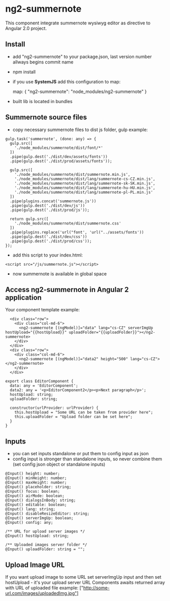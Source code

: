 # ng2-summernote

This component integrate summernote wysiwyg editor as directive to Angular 2.0 project.

## Install

- add "ng2-summernote" to your package.json, last version number allways begins commit name
- npm install
- if you use **SystemJS** add this configuration to map:

    map: {
      "ng2-summernote": "node_modules/ng2-summernote"
    }
- built lib is located in bundles

## Summernote source files
- copy necessary summernote files to dist js folder, gulp example:
```
gulp.task('summernote', (done: any) => {
  gulp.src([
    './node_modules/summernote/dist/font/*'
  ])
  .pipe(gulp.dest('./dist/dev/assets/fonts'))
  .pipe(gulp.dest('./dist/prod/assets/fonts'));

  gulp.src([
    './node_modules/summernote/dist/summernote.min.js',
    './node_modules/summernote/dist/lang/summernote-cs-CZ.min.js',
    './node_modules/summernote/dist/lang/summernote-sk-SK.min.js',
    './node_modules/summernote/dist/lang/summernote-hu-HU.min.js',
    './node_modules/summernote/dist/lang/summernote-pl-PL.min.js'
  ])
  .pipe(plugins.concat('summernote.js'))
  .pipe(gulp.dest('./dist/dev/js'))
  .pipe(gulp.dest('./dist/prod/js'));

  return gulp.src([
    './node_modules/summernote/dist/summernote.css'
  ])
  .pipe(plugins.replace('url("font', 'url("../assets/fonts'))
  .pipe(gulp.dest('./dist/dev/css'))
  .pipe(gulp.dest('./dist/prod/css'));
});
```
- add this script to your index.html:
```
<script src="/js/summernote.js"></script>
```
- now summernote is available in global space

## Access ng2-summernote in Angular 2 application

Your component template example:
```
  <div class="row">
    <div class="col-md-6">
      <ng2-summernote [(ngModel)]="data" lang="cs-CZ" serverImgUp hostUpload="{{hostUpload}}" uploadFolder="{{uploadFolder}}"></ng2-summernote>
    </div>
  </div>
  <div class="row">
    <div class="col-md-6">
      <ng2-summernote [(ngModel)]="data2" height="500" lang="cs-CZ"></ng2-summernote>
    </div>
  </div>

export class EditorComponent {
  data: any = 'EditorComponent';
  data2: any = '<p>EditorComponent2</p><p>Next paragraph</p>';
  hostUpload: string;
  uploadFolder: string;

  constructor(urlProvider: urlProvider) {
    this.hostUpload = "Some URL can be taken from provider here";
    this.uploadFolder = "Upload folder can be set here";
  }
}
```
## Inputs

- you can set inputs standalone or put them to config input as json
- config input is stronger than standalone inputs, so never combine them
  (set config json object or standalone inputs)

```
@Input() height: number;
@Input() minHeight: number;
@Input() maxHeight: number;
@Input() placeholder: string;
@Input() focus: boolean;
@Input() airMode: boolean;
@Input() dialogsInBody: string;
@Input() editable: boolean;
@Input() lang: string;
@Input() disableResizeEditor: string;
@Input() serverImgUp: boolean;
@Input() config: any;

/** URL for upload server images */
@Input() hostUpload: string;

/** Uploaded images server folder */
@Input() uploadFolder: string = "";
```

## Upload Image URL

If you want upload image to some URL set serverImgUp input
and then set hostUpload - it's your upload server URL
Components awaits returned array with URL of uploaded file
example: ["http://some-url.com/images/uploadedImg.jpg"]
